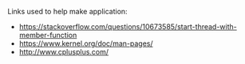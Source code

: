 Links used to help make application:
* https://stackoverflow.com/questions/10673585/start-thread-with-member-function
* https://www.kernel.org/doc/man-pages/
* http://www.cplusplus.com/